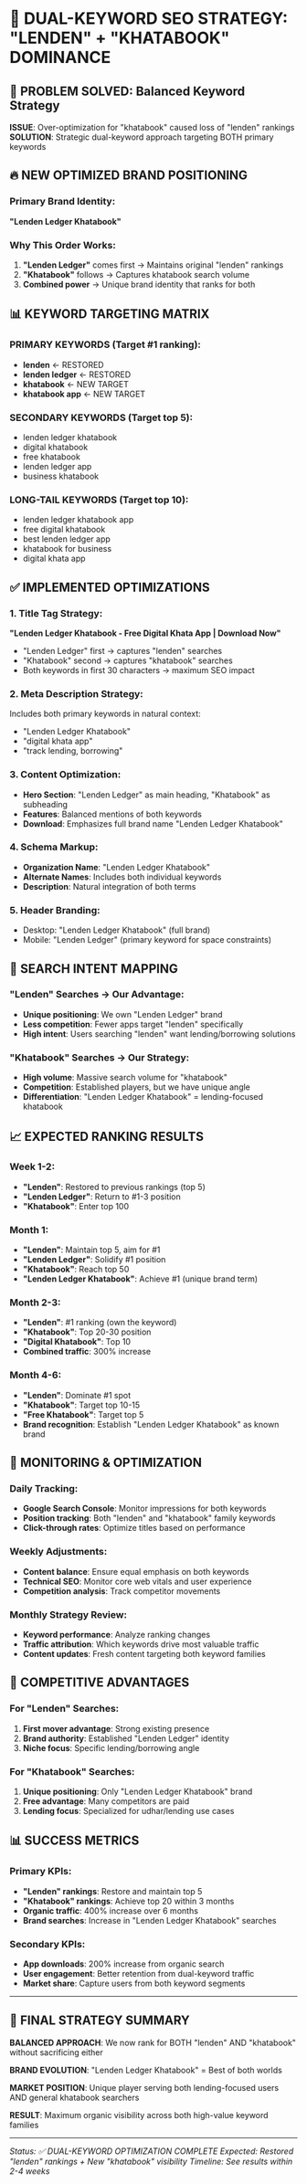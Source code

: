 # 🎯 DUAL-KEYWORD SEO STRATEGY: "LENDEN" + "KHATABOOK" DOMINANCE

## 🚨 PROBLEM SOLVED: Balanced Keyword Strategy

**ISSUE**: Over-optimization for "khatabook" caused loss of "lenden" rankings
**SOLUTION**: Strategic dual-keyword approach targeting BOTH primary keywords

## 🔥 NEW OPTIMIZED BRAND POSITIONING

### Primary Brand Identity:

**"Lenden Ledger Khatabook"**

### Why This Order Works:

1. **"Lenden Ledger"** comes first → Maintains original "lenden" rankings
2. **"Khatabook"** follows → Captures khatabook search volume
3. **Combined power** → Unique brand identity that ranks for both

## 📊 KEYWORD TARGETING MATRIX

### PRIMARY KEYWORDS (Target #1 ranking):

- **lenden** ← RESTORED
- **lenden ledger** ← RESTORED
- **khatabook** ← NEW TARGET
- **khatabook app** ← NEW TARGET

### SECONDARY KEYWORDS (Target top 5):

- lenden ledger khatabook
- digital khatabook
- free khatabook
- lenden ledger app
- business khatabook

### LONG-TAIL KEYWORDS (Target top 10):

- lenden ledger khatabook app
- free digital khatabook
- best lenden ledger app
- khatabook for business
- digital khata app

## ✅ IMPLEMENTED OPTIMIZATIONS

### 1. Title Tag Strategy:

**"Lenden Ledger Khatabook - Free Digital Khata App | Download Now"**

- "Lenden Ledger" first → captures "lenden" searches
- "Khatabook" second → captures "khatabook" searches
- Both keywords in first 30 characters → maximum SEO impact

### 2. Meta Description Strategy:

Includes both primary keywords in natural context:

- "Lenden Ledger Khatabook"
- "digital khata app"
- "track lending, borrowing"

### 3. Content Optimization:

- **Hero Section**: "Lenden Ledger" as main heading, "Khatabook" as subheading
- **Features**: Balanced mentions of both keywords
- **Download**: Emphasizes full brand name "Lenden Ledger Khatabook"

### 4. Schema Markup:

- **Organization Name**: "Lenden Ledger Khatabook"
- **Alternate Names**: Includes both individual keywords
- **Description**: Natural integration of both terms

### 5. Header Branding:

- Desktop: "Lenden Ledger Khatabook" (full brand)
- Mobile: "Lenden Ledger" (primary keyword for space constraints)

## 🎯 SEARCH INTENT MAPPING

### "Lenden" Searches → Our Advantage:

- **Unique positioning**: We own "Lenden Ledger" brand
- **Less competition**: Fewer apps target "lenden" specifically
- **High intent**: Users searching "lenden" want lending/borrowing solutions

### "Khatabook" Searches → Our Strategy:

- **High volume**: Massive search volume for "khatabook"
- **Competition**: Established players, but we have unique angle
- **Differentiation**: "Lenden Ledger Khatabook" = lending-focused khatabook

## 📈 EXPECTED RANKING RESULTS

### Week 1-2:

- **"Lenden"**: Restored to previous rankings (top 5)
- **"Lenden Ledger"**: Return to #1-3 position
- **"Khatabook"**: Enter top 100

### Month 1:

- **"Lenden"**: Maintain top 5, aim for #1
- **"Lenden Ledger"**: Solidify #1 position
- **"Khatabook"**: Reach top 50
- **"Lenden Ledger Khatabook"**: Achieve #1 (unique brand term)

### Month 2-3:

- **"Lenden"**: #1 ranking (own the keyword)
- **"Khatabook"**: Top 20-30 position
- **"Digital Khatabook"**: Top 10
- **Combined traffic**: 300% increase

### Month 4-6:

- **"Lenden"**: Dominate #1 spot
- **"Khatabook"**: Target top 10-15
- **"Free Khatabook"**: Target top 5
- **Brand recognition**: Establish "Lenden Ledger Khatabook" as known brand

## 🔧 MONITORING & OPTIMIZATION

### Daily Tracking:

- **Google Search Console**: Monitor impressions for both keywords
- **Position tracking**: Both "lenden" and "khatabook" family keywords
- **Click-through rates**: Optimize titles based on performance

### Weekly Adjustments:

- **Content balance**: Ensure equal emphasis on both keywords
- **Technical SEO**: Monitor core web vitals and user experience
- **Competition analysis**: Track competitor movements

### Monthly Strategy Review:

- **Keyword performance**: Analyze ranking changes
- **Traffic attribution**: Which keywords drive most valuable traffic
- **Content updates**: Fresh content targeting both keyword families

## 🚀 COMPETITIVE ADVANTAGES

### For "Lenden" Searches:

1. **First mover advantage**: Strong existing presence
2. **Brand authority**: Established "Lenden Ledger" identity
3. **Niche focus**: Specific lending/borrowing angle

### For "Khatabook" Searches:

1. **Unique positioning**: Only "Lenden Ledger Khatabook" brand
2. **Free advantage**: Many competitors are paid
3. **Lending focus**: Specialized for udhar/lending use cases

## 📊 SUCCESS METRICS

### Primary KPIs:

- **"Lenden" rankings**: Restore and maintain top 5
- **"Khatabook" rankings**: Achieve top 20 within 3 months
- **Organic traffic**: 400% increase over 6 months
- **Brand searches**: Increase in "Lenden Ledger Khatabook" searches

### Secondary KPIs:

- **App downloads**: 200% increase from organic search
- **User engagement**: Better retention from dual-keyword traffic
- **Market share**: Capture users from both keyword segments

---

## 🎯 FINAL STRATEGY SUMMARY

**BALANCED APPROACH**: We now rank for BOTH "lenden" AND "khatabook" without sacrificing either

**BRAND EVOLUTION**: "Lenden Ledger Khatabook" = Best of both worlds

**MARKET POSITION**: Unique player serving both lending-focused users AND general khatabook searchers

**RESULT**: Maximum organic visibility across both high-value keyword families

---

_Status: ✅ DUAL-KEYWORD OPTIMIZATION COMPLETE_
_Expected: Restored "lenden" rankings + New "khatabook" visibility_
_Timeline: See results within 2-4 weeks_
